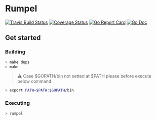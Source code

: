 # Rumpel

[![Travis Build Status](https://img.shields.io/travis/stone-payments/rumpel.svg?style=flat-square)](https://travis-ci.org/stone-payments/rumpel)
[![Coverage Status](https://img.shields.io/coveralls/github/stone-payments/rumpel.svg?style=flat-square)](https://coveralls.io/github/stone-payments/rumpel)
[![Go Report Card](https://goreportcard.com/badge/github.com/stone-payments/rumpel?style=flat-square)](https://goreportcard.com/report/github.com/stone-payments/rumpel)
[![Go Doc](https://img.shields.io/badge/doc-reference-blue.svg?style=flat-square)](https://godoc.org/github.com/stone-payments/rumpel)


## Get started

### Building

```sh
> make deps
> make
```

> :warning: Case $GOPATH/bin not setted at $PATH please before execute below command

```sh
> export PATH=$PATH:$GOPATH/bin
```
### Executing

```sh
> rumpel
```
